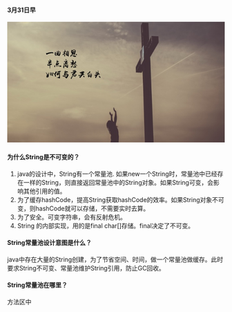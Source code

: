#### 3月31日早
![@我的宝贝](zzpic6879.jpg)

#### 为什么String是不可变的？
1. java的设计中，String有一个常量池. 如果new一个String时，常量池中已经存在一样的String，则直接返回常量池中的String对象。如果String可变，会影响其他引用的值。
2. 为了缓存hashCode，提高String获取hashCode的效率。如果String对象不可变，则hashCode就可以存储，不需要实时去算。
3. 为了安全。可变字符串，会有反射危机。
4. String 的内部实现，用的是final char[]存储。final决定了不可变。

#### String常量池设计意图是什么？
java中存在大量的String创建，为了节省空间、时间，做一个常量池做缓存。此时要求String不可变、常量池维护String引用，防止GC回收。

#### String常量池在哪里？
方法区中